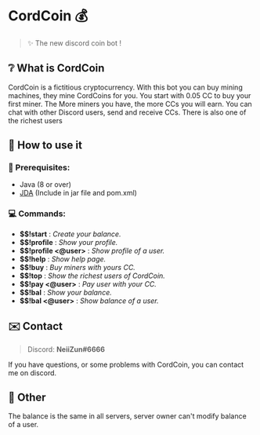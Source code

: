 #  CordCoin 💰

> ✨ The new discord coin bot !

## ❔ What is CordCoin

CordCoin is a fictitious cryptocurrency.
With this bot you can buy mining machines, they mine CordCoins for you.
You start with 0.05 CC to buy your first miner.
The More miners you have, the more CCs you will earn.
You can chat with other Discord users, send and receive CCs.
There is also one of the richest users

 ## 🤔 How to use it
### 📝 Prerequisites:

 - Java (8 or over)
 - [JDA](https://github.com/DV8FromTheWorld/JDA) (Include in jar file and pom.xml)

### 💻 Commands:


 - **$$!start** : *Create your balance.*
 - **$$!profile** : *Show your profile.*
 - **$$!profile <@user>** : *Show profile of a user.*
 - **$$!help** : *Show help page.*
 - **$$!buy** : *Buy miners with yours CC.*
 - **$$!top** : *Show the richest users of CordCoin.*
 - **$$!pay <@user>** : *Pay user with your CC.*
 - **$$!bal** : *Show your balance.*
 -  **$$!bal <@user>** : *Show balance of a user.*
 
## ✉️ Contact

> Discord: **NeiiZun#6666**

If you have questions, or some problems with CordCoin, you can contact me on discord.

## 📎 Other

The balance is the same in all servers, server owner can't modify balance of a user.



